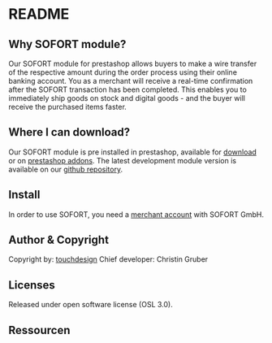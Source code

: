 # README

## Why SOFORT module?

Our SOFORT module for prestashop allows buyers to make a wire transfer of the respective amount during the order process using their online banking account. You as a merchant will receive a real-time confirmation after the SOFORT transaction has been completed. This enables you to immediately ship goods on stock and digital goods - and the buyer will receive the purchased items faster.

## Where I can download?

Our SOFORT module is pre installed in prestashop, available for [download][1] or on [prestashop addons][4]. The latest development module version is available on our [github repository][2].

## Install

In order to use SOFORT, you need a [merchant account][3] with SOFORT GmbH.

## Author & Copyright

Copyright by: [touchdesign][5]
Chief developer: Christin Gruber

## Licenses

Released under open software license (OSL 3.0).

## Ressourcen

[1]: http://www.touchdesign.de/loesungen/prestashop/sofortueberweisung.htm
[2]: https://github.com/touchdesign/prestashop-sofortbanking
[3]: https://www.sofortueberweisung.de/payment/users/register/284
[4]: http://addons.prestashop.com/de/modules-prestashop/9176-sofortbanking.html
[5]: http://www.touchdesign.de
